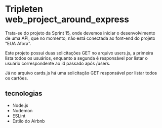 # Tripleten web_project_around_express

Trata-se do projeto da Sprint 15, onde devemos iniciar o desenvolvimento de uma API, que no momento, não está conectada ao font-end do projeto "EUA Afora".

Este projeto possui duas solicitações GET no arquivo users.js, a primeira lista todos os usuários, enquanto a segunda é responsável por listar o usuário correspondente ao id passado após /users.

Já no arquivo cards.js há uma solicitação GET responsável por listar todos os cartões.

## tecnologias

- Node.js
- Nodemon
- ESLint
- Estilo do Airbnb
